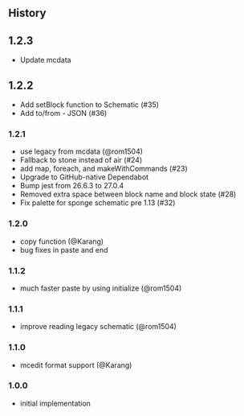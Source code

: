 ## History

## 1.2.3
* Update mcdata

## 1.2.2
* Add setBlock function to Schematic (#35)
* Add to/from - JSON (#36)

### 1.2.1
* use legacy from mcdata (@rom1504)
* Fallback to stone instead of air (#24)
* add map, foreach, and makeWithCommands (#23)
* Upgrade to GitHub-native Dependabot
* Bump jest from 26.6.3 to 27.0.4
* Removed extra space between block name and block state (#28)
* Fix palette for sponge schematic pre 1.13 (#32) 

### 1.2.0

* copy function (@Karang)
* bug fixes in paste and end

### 1.1.2

* much faster paste by using initialize (@rom1504)

### 1.1.1

* improve reading legacy schematic (@rom1504)

### 1.1.0

* mcedit format support (@Karang)

### 1.0.0

* initial implementation
